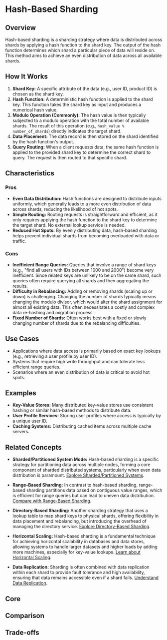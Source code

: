 # Hash-Based Sharding

## Overview

Hash-based sharding is a sharding strategy where data is distributed across shards by applying a hash function to the shard key. The output of the hash function determines which shard a particular piece of data will reside on. This method aims to achieve an even distribution of data across all available shards.

## How It Works

1.  **Shard Key:** A specific attribute of the data (e.g., user ID, product ID) is chosen as the shard key.
2.  **Hash Function:** A deterministic hash function is applied to the shard key. This function takes the shard key as input and produces a numerical hash value.
3.  **Modulo Operation (Commonly):** The hash value is then typically subjected to a modulo operation with the total number of available shards. The result of this operation (e.g., `hash_value % number_of_shards`) directly indicates the target shard.
4.  **Data Placement:** The data record is then stored on the shard identified by the hash function's output.
5.  **Query Routing:** When a client requests data, the same hash function is applied to the provided shard key to determine the correct shard to query. The request is then routed to that specific shard.

## Characteristics

### Pros

*   **Even Data Distribution:** Hash functions are designed to distribute inputs uniformly, which generally leads to a more even distribution of data across shards, reducing the likelihood of hot spots.
*   **Simple Routing:** Routing requests is straightforward and efficient, as it only requires applying the hash function to the shard key to determine the target shard. No external lookup service is needed.
*   **Reduced Hot Spots:** By evenly distributing data, hash-based sharding helps prevent individual shards from becoming overloaded with data or traffic.

### Cons

*   **Inefficient Range Queries:** Queries that involve a range of shard keys (e.g., "find all users with IDs between 1000 and 2000") become very inefficient. Since related keys are unlikely to be on the same shard, such queries often require querying all shards and then aggregating the results.
*   **Difficulty in Rebalancing:** Adding or removing shards (scaling up or down) is challenging. Changing the number of shards typically means changing the modulo divisor, which would alter the shard assignment for almost all existing data. This often necessitates a costly and complex data re-hashing and migration process.
*   **Fixed Number of Shards:** Often works best with a fixed or slowly changing number of shards due to the rebalancing difficulties.

## Use Cases

*   Applications where data access is primarily based on exact key lookups (e.g., retrieving a user profile by user ID).
*   Systems that require high write throughput and can tolerate less efficient range queries.
*   Scenarios where an even distribution of data is critical to avoid hot spots.

## Examples

*   **Key-Value Stores:** Many distributed key-value stores use consistent hashing or similar hash-based methods to distribute data.
*   **User Profile Services:** Storing user profiles where access is typically by a unique user ID.
*   **Caching Systems:** Distributing cached items across multiple cache servers.

## Related Concepts

-   **Sharded/Partitioned System Mode:** Hash-based sharding is a specific strategy for partitioning data across multiple nodes, forming a core component of sharded distributed systems, particularly when even data distribution is paramount. [Explore Sharded/Partitioned Systems](../README.md).

-   **Range-Based Sharding:** In contrast to hash-based sharding, range-based sharding partitions data based on contiguous value ranges, which is efficient for range queries but can lead to uneven data distribution. [Compare with Range-Based Sharding](../range-based-sharding/README.md).

-   **Directory-Based Sharding:** Another sharding strategy that uses a lookup table to map shard keys to physical shards, offering flexibility in data placement and rebalancing, but introducing the overhead of managing the directory service. [Explore Directory-Based Sharding](../directory-based-sharding/README.md).

-   **Horizontal Scaling:** Hash-based sharding is a fundamental technique for achieving horizontal scalability in databases and data stores, allowing systems to handle larger datasets and higher loads by adding more machines, especially for key-value lookups. [Learn about Horizontal Scaling](../../../scaling/horizontal/README.md).

-   **Data Replication:** Sharding is often combined with data replication within each shard to provide fault tolerance and high availability, ensuring that data remains accessible even if a shard fails. [Understand Data Replication](../../../data-replication/README.md).

## Core

## Comparison

## Trade-offs
